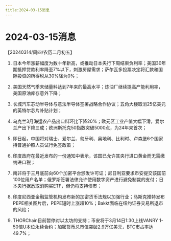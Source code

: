 ```yaml
---
title:2024-03-15消息
---
```

# 2024-03-15消息
【20240314/周四/农历二月初五】

1. 日本今年涨薪幅度为数十年新高，或推动日本央行下周结束负利率；美国30年期抵押贷款利率降至7%以下，刺激房屋需求；萨尔瓦多投票决定将汇款和国际投资的所得税从30%降为0%；

2. 美国天然气季末储量料达到7年来的最高水平；炼油厂继续提高产能利用率，美国原油库存意外下降；

3. 长城汽车芯动半导体与意法半导体签署战略合作协议；五角大楼取消25亿美元的英特尔芯片补贴计划；

4. 乌克兰3月海运农产品出口料环比下降20%；欧元区工业产值大幅下滑，爱尔兰产出下降三成；欧洲斯托克50指数突破5000点，为24年来首次；

5. 即日起，中国将对瑞士、爱尔兰、匈牙利、奥地利、比利时、卢森堡6个国家持普通护照人员试行免签政策；

6. 印度政府在最近发布的一份通知中表示，该国已允许其央行进口黄金而无需缴纳进口税；

7. 南非将于三月底前向60个加密平台颁发许可证；尼日利亚要求币安提交该国前100位用户名单；俄罗斯签署法律允许使用数字资产进行避免制裁的支付；日本央行据悉取消购买ETF，但仍将支持债市；

8. 印度尼西亚金融监管机构发布新的加密货币法规以加强行业；马斯克推特发布PEPE相关图片后，PEPE短时上涨超10%；Bakkt面临在纽约证券交易所退市的风险；

9. THORChain目前暂停对以太坊的支持；币安将于3月14日1:30上线VANRY 1-50倍U本位永续合约；加密货币总市值突破2.9万亿美元，BTC市占率达49.7%；